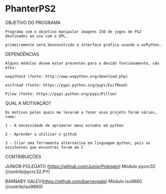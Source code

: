 PhanterPS2
==========

OBJETIVO DO PROGRAMA

	Programa com o objetivo manipular imagens ISO de jogos de PS2 destinados ao uso com o OPL.

	primeiramente será desenvolvido a interface gráfica usando o wxPython.


DEPENDÊNCIAS

	Alguns módulos devem estar presentes para o devido funcionamento, são eles:

	wxpython3 (fonte: http://www.wxpython.org/download.php)

	exifread (fonte: https://pypi.python.org/pypi/ExifRead)
	
	Pilow (fonte: https://pypi.python.org/pypi/Pillow)


QUAL A MOTIVAÇÃO?

	Os motivos pelos quais me levaram a fazer esse projeto foram vários, como:

	1 - A necessidade de aprimorar meus estudos em python

	2 - Aprender a utilizar o github

	3 - Criar uma ferramenta alternativa em linguagem python, pois as existentes que encontrei foram em C

CONTRIBUIÇÕES

JUNIOR POLEGATO (https://github.com/JuniorPolegato)
	Módulo pycrc32 (/contrib/pycrc32.PY)

BARNABY GALEV(https://github.com/barneygale)
	Módulo iso9660 (/contrib/iso9660)
